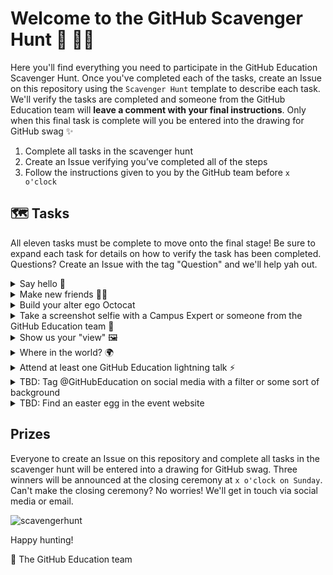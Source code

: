 # Welcome to the GitHub Scavenger Hunt 👋 🕵️‍♀️

Here you'll find everything you need to participate in the GitHub Education Scavenger Hunt. Once you've completed each of the tasks, create an Issue on this repository using the `Scavenger Hunt` template to describe each task. We'll verify the tasks are completed and someone from the GitHub Education team will **leave a comment with your final instructions**. Only when this final task is complete will you be entered into the drawing for GitHub swag ✨

1. Complete all tasks in the scavenger hunt
2. Create an Issue verifying you’ve completed all of the steps
3. Follow the instructions given to you by the GitHub team before `x o'clock`

## 🗺 Tasks

All eleven tasks must be complete to move onto the final stage! Be sure to expand each task for details on how to verify the task has been completed. Questions? Create an Issue with the tag "Question" and we'll help yah out.

<details>
<summary>Say hello 👋</summary>
  
 * Conferences are always more fun when you run into old friends and connections 👯‍♀️ Scan the list of attendees and send a quick hello to each name you recognize on the list. No names you recognize? We'll be your friend! Say hi to @elisemoe or @juanpflores. Complete this task by checking the box to say you've reconnected with someone at HackCon VIII.
</details>

<details>
<summary>Make new friends 👯‍♀️</summary>
  
 * Now that we've done some catching up, let's make a new friend. Choose one name (at random or someone you've wanted to connect with) and introduce yourself. Let them know why you love your student community and ask a question about theirs :) To complete this task you'll need to send us a screenshot of your intro. No need to include their response!
</details>

<details>
<summary>Build your alter ego Octocat</summary>
  
 * Head on over to the [Octocat Generator](https://myoctocat.com/) and create an Octocat representing your wonderful self. Tag `@GitHubEducation` and use the hashtag `#HackCon` on Twitter for a chance to be featured in the GitHub booth! Upload your Octocat to the Issue in order to complete this one.
</details>

<details>
  <summary>Take a screenshot selfie with a Campus Expert or someone from the GitHub Education team  📸 </summary>
  
 *  Keep at eye on Discord through out the day and we'll let you know when we're hanging out inthe networking section. You can never be sure who you'll meet! When you come accross someone from the team (we'll be wearing our GitHub hoodies), capture a screenshot selfie. Share the selfie (usie?) in the Issue to verify this one.
  </details>
  
  <details>
  <summary>Show us your "view" 🖼 </summary>
  
 *  Share a picture of your “view” at the conference. Laptop on the couch? Maybe the weather's nice and your hanging out outside? Let's see what HackCon looks like in your slice on the universe.
  </details>
  
<details>
  <summary>Where in the world? 🌍 </summary>
  
 *  Major League Hacking is a global community of hackers and community builders, and we are so excited that this year's HackCon is accessible from anywhere. Share something about your part of the world by taking a picture that represents your culture or location. For example, @elisemoe lives in Seattle so she might share a picture of an umbrella.
</details>

<details>
  <summary>Attend at least one GitHub Education lightning talk ⚡️ </summary>
  
  * What did you learn? Write a sentance or two about something that stood out, or something you learned.
  
</details>

<details>
  <summary>TBD: Tag @GitHubEducation on social media with a filter or some sort of background</summary>
  
  * TBD
  
</details>

<details>
  <summary>TBD: Find an easter egg in the event website</summary>
  
  * TBD
  
</details>

## Prizes
Everyone to create an Issue on this repository and complete all tasks in the scavenger hunt will be entered into a drawing for GitHub swag. Three winners will be announced at the closing ceremony at `x o'clock on Sunday`. Can't make the closing ceremony? No worries! We'll get in touch via social media or email.

![scavengerhunt](https://user-images.githubusercontent.com/6633808/90445043-dc5b3280-e093-11ea-8440-c1de3b722115.png)

Happy hunting!

💖 The GitHub Education team

